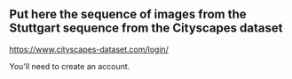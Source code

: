 ## Put here the sequence of images from the Stuttgart sequence from the Cityscapes dataset

https://www.cityscapes-dataset.com/login/

You'll need to create an account.
